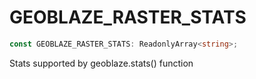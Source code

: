 # GEOBLAZE\_RASTER\_STATS

```ts
const GEOBLAZE_RASTER_STATS: ReadonlyArray<string>;
```

Stats supported by geoblaze.stats() function
